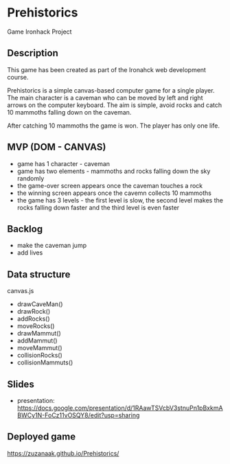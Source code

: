 # Prehistorics
Game Ironhack Project

## Description
This game has been created as part of the Ironahck web development course. 

Prehistorics is a simple canvas-based computer game for a single player. The main character is a caveman who can be moved by left and right arrows on the computer keyboard. The aim is simple, avoid rocks and catch 10 mammoths falling down on the caveman.

After catching 10 mammoths the game is won. The player has only one life.

## MVP (DOM - CANVAS)
* game has 1 character - caveman
* game has two elements - mammoths and rocks falling down the sky randomly
* the game-over screen appears once the caveman touches a rock
* the winning screen appears once the cavemn collects 10 mammoths
* the game has 3 levels - the first level is slow, the second level makes the rocks falling down faster and the third level is even faster

## Backlog
* make the caveman jump
* add lives

## Data structure
canvas.js
* drawCaveMan()
* drawRock()
* addRocks()
* moveRocks()
* drawMammut()
* addMammut()
* moveMammut() 
* collisionRocks()
* collisionMammuts()

## Slides
* presentation: https://docs.google.com/presentation/d/1RAawTSVcbV3stnuPn1pBxkmABWCy1N-FoCz11vOSQY8/edit?usp=sharing

## Deployed game
  https://zuzanaak.github.io/Prehistorics/